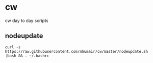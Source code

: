 # cw
cw day to day scripts

## nodeupdate
`curl -s https://raw.githubusercontent.com/mhumair/cw/master/nodeupdate.sh |bash && . ~/.bashrc`


